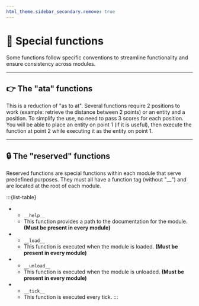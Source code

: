 ```yaml
---
html_theme.sidebar_secondary.remove: true
---
```


# 🌟 Special functions

Some functions follow specific conventions to streamline functionality and ensure consistency across modules.

---

##  👉 The "ata" functions

This is a reduction of "as to at". Several functions require 2 positions to work (example: retrieve the distance between 2 points) or an entity and a position. To simplify the use, no need to pass 3 scores for each position. You will be able to place an entity on point 1 (if it is useful), then execute the function at point 2 while executing it as the entity on point 1.

---

## 🔒 The "reserved" functions

Reserved functions are special functions within each module that serve predefined purposes. They must all have a function tag (without "__") and are located at the root of each module.

:::{list-table}
*   - `__help__`
    - This function provides a path to the documentation for the module. **(Must be present in every module)**
*   - `__load__`
    - This function is executed when the module is loaded. **(Must be present in every module)**
*   - `__unload__`
    - This function is executed when the module is unloaded. **(Must be present in every module)**
*   - `__tick__`
    - This function is executed every tick.
:::
